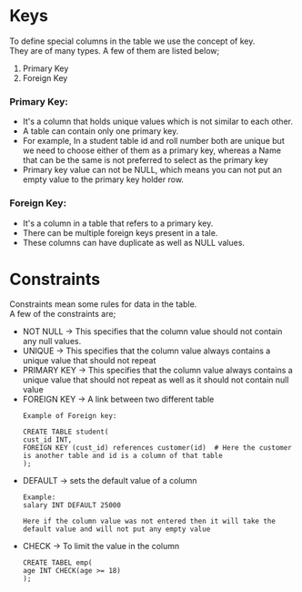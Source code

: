 # Keys
To define special columns in the table we use the concept of key.    
They are of many types. A few of them are listed below;   
1. Primary Key
2. Foreign Key

### Primary Key:
- It's a column that holds unique values which is not similar to each other.
- A table can contain only one primary key.
- For example, In a student table id and roll number both are unique but we need to choose either of them as a primary key, whereas a Name that can be the same is not preferred to select as the primary key
- Primary key value can not be NULL, which means you can not put an empty value to the primary key holder row.

### Foreign Key:
- It's a column in a table that refers to a primary key.
- There can be multiple foreign keys present in a tale.
- These columns can have duplicate as well as NULL values.

# Constraints
Constraints mean some rules for data in the table.    
A few of the constraints are;     

- NOT NULL -> This specifies that the column value should not contain any null values.
- UNIQUE -> This specifies that the column value always contains a unique value that should not repeat
- PRIMARY KEY -> This specifies that the column value always contains a unique value that should not repeat as well as it should not contain null value
- FOREIGN KEY -> A link between two different table
    ```
    Example of Foreign key:

    CREATE TABLE student(
    cust_id INT,
    FOREIGN KEY (cust_id) references customer(id)  # Here the customer is another table and id is a column of that table
    );
    ```
- DEFAULT -> sets the default value of a column
    ```
    Example:
    salary INT DEFAULT 25000

    Here if the column value was not entered then it will take the default value and will not put any empty value
    ```
- CHECK -> To limit the value in the column
    ```
    CREATE TABEL emp(
    age INT CHECK(age >= 18)
    );
    ```




